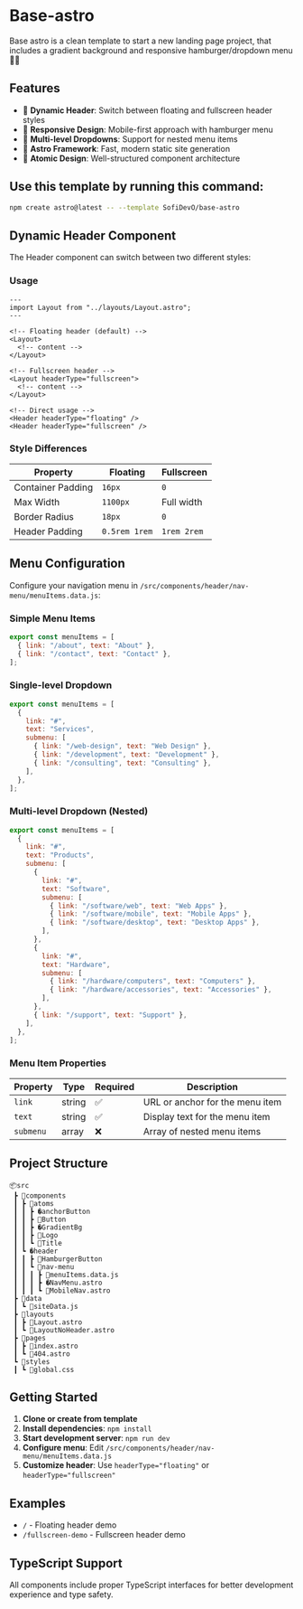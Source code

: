 # Base-astro

Base astro is a clean template to start a new landing page project, that includes a gradient background and responsive hamburger/dropdown menu 💜🚀

## Features

- 🎨 **Dynamic Header**: Switch between floating and fullscreen header styles
- 📱 **Responsive Design**: Mobile-first approach with hamburger menu
- 🎯 **Multi-level Dropdowns**: Support for nested menu items
- 🚀 **Astro Framework**: Fast, modern static site generation
- 🎨 **Atomic Design**: Well-structured component architecture

## Use this template by running this command:

```bash
npm create astro@latest -- --template SofiDevO/base-astro
```

## Dynamic Header Component

The Header component can switch between two different styles:

### Usage

```astro
---
import Layout from "../layouts/Layout.astro";
---

<!-- Floating header (default) -->
<Layout>
  <!-- content -->
</Layout>

<!-- Fullscreen header -->
<Layout headerType="fullscreen">
  <!-- content -->
</Layout>

<!-- Direct usage -->
<Header headerType="floating" />
<Header headerType="fullscreen" />
```

### Style Differences

| Property | Floating | Fullscreen |
|----------|----------|------------|
| Container Padding | `16px` | `0` |
| Max Width | `1100px` | Full width |
| Border Radius | `18px` | `0` |
| Header Padding | `0.5rem 1rem` | `1rem 2rem` |

## Menu Configuration

Configure your navigation menu in `/src/components/header/nav-menu/menuItems.data.js`:

### Simple Menu Items

```javascript
export const menuItems = [
  { link: "/about", text: "About" },
  { link: "/contact", text: "Contact" },
];
```

### Single-level Dropdown

```javascript
export const menuItems = [
  {
    link: "#",
    text: "Services",
    submenu: [
      { link: "/web-design", text: "Web Design" },
      { link: "/development", text: "Development" },
      { link: "/consulting", text: "Consulting" },
    ],
  },
];
```

### Multi-level Dropdown (Nested)

```javascript
export const menuItems = [
  {
    link: "#",
    text: "Products",
    submenu: [
      {
        link: "#",
        text: "Software",
        submenu: [
          { link: "/software/web", text: "Web Apps" },
          { link: "/software/mobile", text: "Mobile Apps" },
          { link: "/software/desktop", text: "Desktop Apps" },
        ],
      },
      {
        link: "#",
        text: "Hardware",
        submenu: [
          { link: "/hardware/computers", text: "Computers" },
          { link: "/hardware/accessories", text: "Accessories" },
        ],
      },
      { link: "/support", text: "Support" },
    ],
  },
];
```

### Menu Item Properties

| Property | Type | Required | Description |
|----------|------|----------|-------------|
| `link` | string | ✅ | URL or anchor for the menu item |
| `text` | string | ✅ | Display text for the menu item |
| `submenu` | array | ❌ | Array of nested menu items |

## Project Structure

```
📦src
 ┣ 📂components
 ┃ ┣ 📂atoms
 ┃ ┃ ┣ �anchorButton
 ┃ ┃ ┣ 📂Button
 ┃ ┃ ┣ �GradientBg
 ┃ ┃ ┣ 📂Logo
 ┃ ┃ ┗ 📂Title
 ┃ ┗ �header
 ┃ ┃ ┣ 📂HamburgerButton
 ┃ ┃ ┗ 📂nav-menu
 ┃ ┃ ┃ ┣ 📜menuItems.data.js
 ┃ ┃ ┃ ┣ �NavMenu.astro
 ┃ ┃ ┃ ┗ 📜MobileNav.astro
 ┣ 📂data
 ┃ ┗ 📜siteData.js
 ┣ 📂layouts
 ┃ ┣ 📜Layout.astro
 ┃ ┗ 📜LayoutNoHeader.astro
 ┣ 📂pages
 ┃ ┣ 📜index.astro
 ┃ ┗ 📜404.astro
 ┗ 📂styles
 ┃ ┗ 📜global.css
```

## Getting Started

1. **Clone or create from template**
2. **Install dependencies**: `npm install`
3. **Start development server**: `npm run dev`
4. **Configure menu**: Edit `/src/components/header/nav-menu/menuItems.data.js`
5. **Customize header**: Use `headerType="floating"` or `headerType="fullscreen"`

## Examples

- `/` - Floating header demo
- `/fullscreen-demo` - Fullscreen header demo

## TypeScript Support

All components include proper TypeScript interfaces for better development experience and type safety.
